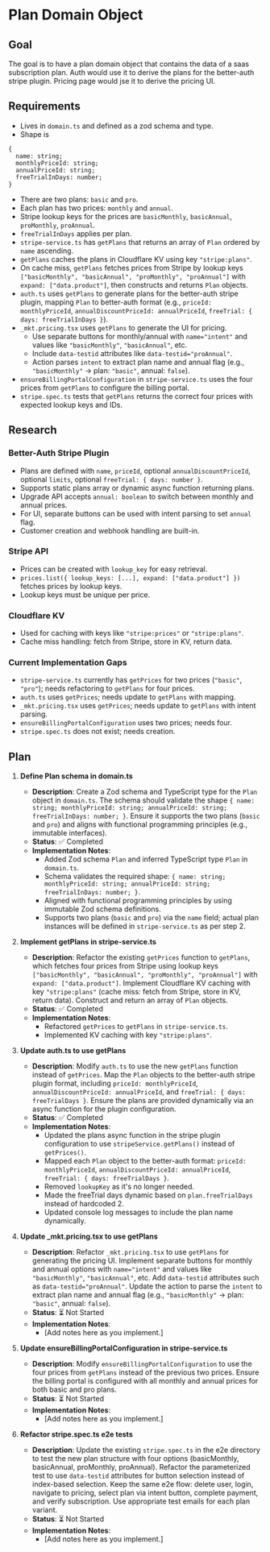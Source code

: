 # Plan Domain Object

## Goal

The goal is to have a plan domain object that contains the data of a saas subscription plan.
Auth would use it to derive the plans for the better-auth stripe plugin.
Pricing page would jse it to derive the pricing UI.

## Requirements

- Lives in `domain.ts` and defined as a zod schema and type.
- Shape is

```
{
  name: string;
  monthlyPriceId: string;
  annualPriceId: string;
  freeTrialInDays: number;
}
```

- There are two plans: `basic` and `pro`.
- Each plan has two prices: `monthly` and `annual`.
- Stripe lookup keys for the prices are `basicMonthly`, `basicAnnual`, `proMonthly`, `proAnnual`.
- `freeTrialInDays` applies per plan.
- `stripe-service.ts` has `getPlans` that returns an array of `Plan` ordered by `name` ascending.
- `getPlans` caches the plans in Cloudflare KV using key `"stripe:plans"`.
- On cache miss, `getPlans` fetches prices from Stripe by lookup keys `["basicMonthly", "basicAnnual", "proMonthly", "proAnnual"]` with `expand: ["data.product"]`, then constructs and returns `Plan` objects.
- `auth.ts` uses `getPlans` to generate plans for the better-auth stripe plugin, mapping `Plan` to better-auth format (e.g., `priceId: monthlyPriceId`, `annualDiscountPriceId: annualPriceId`, `freeTrial: { days: freeTrialInDays }`).
- `_mkt.pricing.tsx` uses `getPlans` to generate the UI for pricing.
  - Use separate buttons for monthly/annual with `name="intent"` and values like `"basicMonthly"`, `"basicAnnual"`, etc.
  - Include `data-testid` attributes like `data-testid="proAnnual"`.
  - Action parses `intent` to extract plan name and annual flag (e.g., `"basicMonthly"` → plan: `"basic"`, annual: `false`).
- `ensureBillingPortalConfiguration` in `stripe-service.ts` uses the four prices from `getPlans` to configure the billing portal.
- `stripe.spec.ts` tests that `getPlans` returns the correct four prices with expected lookup keys and IDs.

## Research

### Better-Auth Stripe Plugin

- Plans are defined with `name`, `priceId`, optional `annualDiscountPriceId`, optional `limits`, optional `freeTrial: { days: number }`.
- Supports static plans array or dynamic async function returning plans.
- Upgrade API accepts `annual: boolean` to switch between monthly and annual prices.
- For UI, separate buttons can be used with intent parsing to set `annual` flag.
- Customer creation and webhook handling are built-in.

### Stripe API

- Prices can be created with `lookup_key` for easy retrieval.
- `prices.list({ lookup_keys: [...], expand: ["data.product"] })` fetches prices by lookup keys.
- Lookup keys must be unique per price.

### Cloudflare KV

- Used for caching with keys like `"stripe:prices"` or `"stripe:plans"`.
- Cache miss handling: fetch from Stripe, store in KV, return data.

### Current Implementation Gaps

- `stripe-service.ts` currently has `getPrices` for two prices (`"basic"`, `"pro"`); needs refactoring to `getPlans` for four prices.
- `auth.ts` uses `getPrices`; needs update to `getPlans` with mapping.
- `_mkt.pricing.tsx` uses `getPrices`; needs update to `getPlans` with intent parsing.
- `ensureBillingPortalConfiguration` uses two prices; needs four.
- `stripe.spec.ts` does not exist; needs creation.

## Plan

1. **Define Plan schema in domain.ts**

   - **Description**: Create a Zod schema and TypeScript type for the `Plan` object in `domain.ts`. The schema should validate the shape `{ name: string; monthlyPriceId: string; annualPriceId: string; freeTrialInDays: number; }`. Ensure it supports the two plans (`basic` and `pro`) and aligns with functional programming principles (e.g., immutable interfaces).
   - **Status**: ✅ Completed
   - **Implementation Notes**:
     - Added Zod schema `Plan` and inferred TypeScript type `Plan` in `domain.ts`.
     - Schema validates the required shape: `{ name: string; monthlyPriceId: string; annualPriceId: string; freeTrialInDays: number; }`.
     - Aligned with functional programming principles by using immutable Zod schema definitions.
     - Supports two plans (`basic` and `pro`) via the `name` field; actual plan instances will be defined in `stripe-service.ts` as per step 2.

2. **Implement getPlans in stripe-service.ts**

   - **Description**: Refactor the existing `getPrices` function to `getPlans`, which fetches four prices from Stripe using lookup keys `["basicMonthly", "basicAnnual", "proMonthly", "proAnnual"]` with `expand: ["data.product"]`. Implement Cloudflare KV caching with key `"stripe:plans"` (cache miss: fetch from Stripe, store in KV, return data). Construct and return an array of `Plan` objects.
   - **Status**: ✅ Completed
   - **Implementation Notes**:
     - Refactored `getPrices` to `getPlans` in `stripe-service.ts`.
     - Implemented KV caching with key `"stripe:plans"`.

3. **Update auth.ts to use getPlans**

   - **Description**: Modify `auth.ts` to use the new `getPlans` function instead of `getPrices`. Map the `Plan` objects to the better-auth stripe plugin format, including `priceId: monthlyPriceId`, `annualDiscountPriceId: annualPriceId`, and `freeTrial: { days: freeTrialDays }`. Ensure the plans are provided dynamically via an async function for the plugin configuration.
   - **Status**: ✅ Completed
   - **Implementation Notes**:
     - Updated the plans async function in the stripe plugin configuration to use `stripeService.getPlans()` instead of `getPrices()`.
     - Mapped each `Plan` object to the better-auth format: `priceId: monthlyPriceId`, `annualDiscountPriceId: annualPriceId`, `freeTrial: { days: freeTrialDays }`.
     - Removed `lookupKey` as it's no longer needed.
     - Made the freeTrial days dynamic based on `plan.freeTrialDays` instead of hardcoded 2.
     - Updated console log messages to include the plan name dynamically.

4. **Update \_mkt.pricing.tsx to use getPlans**

   - **Description**: Refactor `_mkt.pricing.tsx` to use `getPlans` for generating the pricing UI. Implement separate buttons for monthly and annual options with `name="intent"` and values like `"basicMonthly"`, `"basicAnnual"`, etc. Add `data-testid` attributes such as `data-testid="proAnnual"`. Update the action to parse the `intent` to extract plan name and annual flag (e.g., `"basicMonthly"` → plan: `"basic"`, annual: `false`).
   - **Status**: ⏳ Not Started
   - **Implementation Notes**:
     - [Add notes here as you implement.]

5. **Update ensureBillingPortalConfiguration in stripe-service.ts**

   - **Description**: Modify `ensureBillingPortalConfiguration` to use the four prices from `getPlans` instead of the previous two prices. Ensure the billing portal is configured with all monthly and annual prices for both basic and pro plans.
   - **Status**: ⏳ Not Started
   - **Implementation Notes**:
     - [Add notes here as you implement.]

6. **Refactor stripe.spec.ts e2e tests**

   - **Description**: Update the existing `stripe.spec.ts` in the e2e directory to test the new plan structure with four options (basicMonthly, basicAnnual, proMonthly, proAnnual). Refactor the parameterized test to use `data-testid` attributes for button selection instead of index-based selection. Keep the same e2e flow: delete user, login, navigate to pricing, select plan via intent button, complete payment, and verify subscription. Use appropriate test emails for each plan variant.
   - **Status**: ⏳ Not Started
   - **Implementation Notes**:
     - [Add notes here as you implement.]
